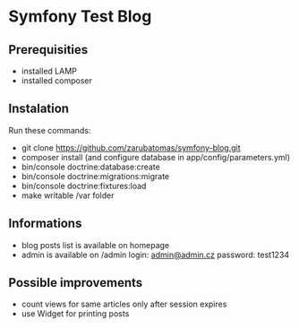 Symfony Test Blog
========================

Prerequisities
--------------
- installed LAMP
- installed composer


Instalation
--------------
Run these commands:
- git clone https://github.com/zarubatomas/symfony-blog.git
- composer install (and configure database in app/config/parameters.yml)
- bin/console doctrine:database:create
- bin/console doctrine:migrations:migrate
- bin/console doctrine:fixtures:load
- make writable /var folder


Informations
--------------
- blog posts list is available on homepage
- admin is available on /admin login: admin@admin.cz password: test1234

Possible improvements
--------------
- count views for same articles only after session expires
- use Widget for printing posts